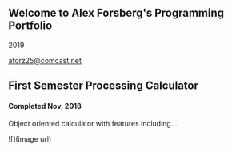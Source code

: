 ## Welcome to Alex Forsberg's Programming Portfolio
2019

aforz25@comcast.net

## First Semester Processing Calculator
#### Completed Nov, 2018
Object oriented calculator with features including...


![](image url)
